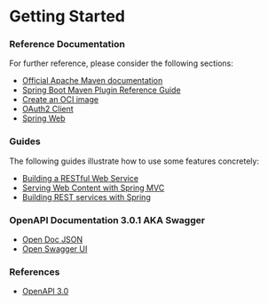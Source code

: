 # Getting Started

### Reference Documentation
For further reference, please consider the following sections:

* [Official Apache Maven documentation](https://maven.apache.org/guides/index.html)
* [Spring Boot Maven Plugin Reference Guide](https://docs.spring.io/spring-boot/docs/3.1.0/maven-plugin/reference/html/)
* [Create an OCI image](https://docs.spring.io/spring-boot/docs/3.1.0/maven-plugin/reference/html/#build-image)
* [OAuth2 Client](https://docs.spring.io/spring-boot/docs/3.1.0/reference/htmlsingle/#web.security.oauth2.client)
* [Spring Web](https://docs.spring.io/spring-boot/docs/3.1.0/reference/htmlsingle/#web)

### Guides
The following guides illustrate how to use some features concretely:

* [Building a RESTful Web Service](https://spring.io/guides/gs/rest-service/)
* [Serving Web Content with Spring MVC](https://spring.io/guides/gs/serving-web-content/)
* [Building REST services with Spring](https://spring.io/guides/tutorials/rest/)

### OpenAPI Documentation 3.0.1 AKA Swagger
* [Open Doc JSON](http://localhost:8080/v3/api-docs)
* [Open Swagger UI](http://localhost:8080/swagger-ui/index.html)

### References
* [OpenAPI 3.0](https://www.baeldung.com/spring-rest-openapi-documentation)